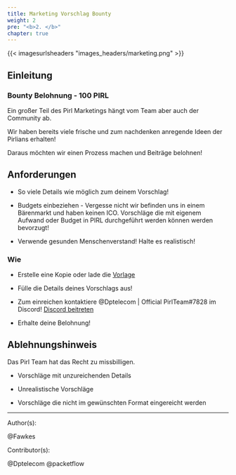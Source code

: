 ```yaml
---
title: Marketing Vorschlag Bounty
weight: 2
pre: "<b>2. </b>"
chapter: true
---
```


{{< imagesurlsheaders "images_headers/marketing.png" >}}

## Einleitung

### Bounty Belohnung - 100 PIRL

Ein großer Teil des Pirl Marketings hängt vom Team aber auch der Community ab.

Wir haben bereits viele frische und zum nachdenken anregende Ideen der Pirlians erhalten!

Daraus möchten wir einen Prozess machen und Beiträge belohnen!

## Anforderungen

- So viele Details wie möglich zum deinem Vorschlag!

- Budgets einbeziehen - Vergesse nicht wir befinden uns in einem Bärenmarkt und haben keinen ICO. Vorschläge die mit eigenem Aufwand oder Budget in PIRL durchgeführt werden können werden bevorzugt!

- Verwende gesunden Menschenverstand! Halte es realistisch!

### Wie

- Erstelle eine Kopie oder lade die [Vorlage](https://docs.google.com/document/d/1LVEAML2oLC2eHee72cmlZ1T-yTH56anE6WBncbOd4kw/edit?usp=sharing)

- Fülle die Details deines Vorschlags aus!

- Zum einreichen kontaktiere @Dptelecom | Official PirlTeam#7828 im Discord! [Discord beitreten](https://discord.gg/3WXkUt9)

- Erhalte deine Belohnung!

## Ablehnungshinweis

Das Pirl Team hat das Recht zu missbilligen.

- Vorschläge mit unzureichenden Details

- Unrealistische Vorschläge

- Vorschläge die nicht im gewünschten Format eingereicht werden

---
Author(s):  

@Fawkes

Contributor(s):  

@Dptelecom
@packetflow

